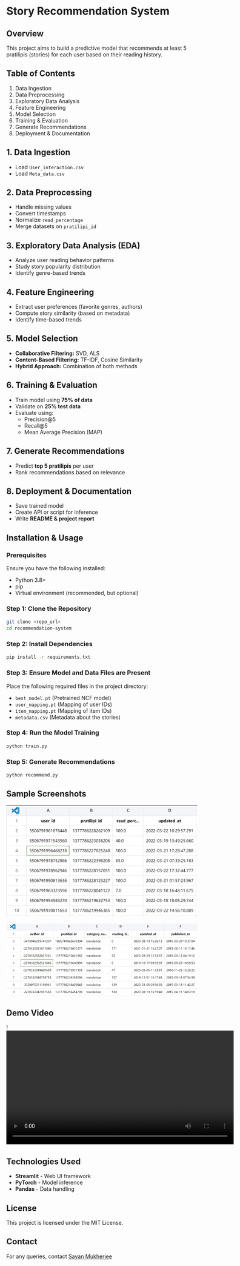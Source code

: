 # Story Recommendation System

## Overview

This project aims to build a predictive model that recommends at least 5 pratilipis (stories) for each user based on their reading history.

## Table of Contents

1. Data Ingestion
2. Data Preprocessing
3. Exploratory Data Analysis
4. Feature Engineering
5. Model Selection
6. Training & Evaluation
7. Generate Recommendations
8. Deployment & Documentation

## 1. Data Ingestion

* Load `User_interaction.csv`
* Load `Meta_data.csv`

## 2. Data Preprocessing

* Handle missing values
* Convert timestamps
* Normalize `read_percentage`
* Merge datasets on `pratilipi_id`

## 3. Exploratory Data Analysis (EDA)

* Analyze user reading behavior patterns
* Study story popularity distribution
* Identify genre-based trends

## 4. Feature Engineering

* Extract user preferences (favorite genres, authors)
* Compute story similarity (based on metadata)
* Identify time-based trends

## 5. Model Selection

* **Collaborative Filtering:** SVD, ALS
* **Content-Based Filtering:** TF-IDF, Cosine Similarity
* **Hybrid Approach:** Combination of both methods

## 6. Training & Evaluation

* Train model using **75% of data**
* Validate on **25% test data**
* Evaluate using:
  * Precision@5
  * Recall@5
  * Mean Average Precision (MAP)

## 7. Generate Recommendations

* Predict **top 5 pratilipis** per user
* Rank recommendations based on relevance

## 8. Deployment & Documentation

* Save trained model
* Create API or script for inference
* Write **README & project report**

## Installation & Usage

### Prerequisites

Ensure you have the following installed:

* Python 3.8+
* pip
* Virtual environment (recommended, but optional)

### Step 1: Clone the Repository

```bash
git clone <repo_url>
cd recommendation-system
```

### Step 2: Install Dependencies

```bash
pip install -r requirements.txt
```

### Step 3: Ensure Model and Data Files are Present

Place the following required files in the project directory:

* `best_model.pt`  (Pretrained NCF model)
* `user_mapping.pt` (Mapping of user IDs)
* `item_mapping.pt` (Mapping of item IDs)
* `metadata.csv` (Metadata about the stories)

### Step 4: Run the Model Training

```bash
python train.py
```

### Step 5: Generate Recommendations

```bash
python recommend.py
```

## Sample Screenshots

![View of user interaction data showing reading patterns and engagement metrics](./content/user_interactioncsv.png)

![View of story metadata showing title, author, and genre information](./content/metadatacsv.png)

## Demo Video

!<video src="./content/demo.mp4" controls width="600"></video>


## Technologies Used

* **Streamlit** - Web UI framework
* **PyTorch** - Model inference
* **Pandas** - Data handling

## License

This project is licensed under the MIT License.

## Contact

For any queries, contact [Sayan Mukherjee](mailto:default0work@gmail.com)
